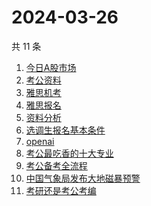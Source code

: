 # 2024-03-26

共 11 条

<!-- BEGIN -->
<!-- 最后更新时间 Tue Mar 26 2024 12:07:13 GMT+0800 (China Standard Time) -->

1. [今日A股市场](https://www.zhihu.com/search?q=今日A股市场)
1. [考公资料](https://www.zhihu.com/search?q=考公资料)
1. [雅思机考](https://www.zhihu.com/search?q=雅思机考)
1. [雅思报名](https://www.zhihu.com/search?q=雅思报名)
1. [资料分析](https://www.zhihu.com/search?q=资料分析)
1. [选调生报名基本条件](https://www.zhihu.com/search?q=选调生报名基本条件)
1. [openai](https://www.zhihu.com/search?q=openai)
1. [考公最吃香的十大专业](https://www.zhihu.com/search?q=考公最吃香的十大专业)
1. [考公备考全流程](https://www.zhihu.com/search?q=考公备考全流程)
1. [中国气象局发布大地磁暴预警](https://www.zhihu.com/search?q=中国气象局发布大地磁暴预警)
1. [考研还是考公考编](https://www.zhihu.com/search?q=考研还是考公考编)

<!-- END -->
